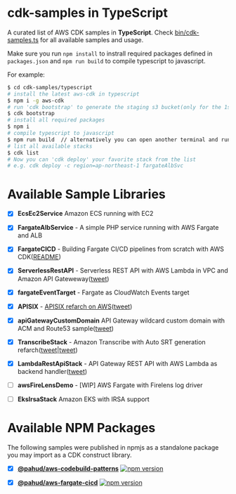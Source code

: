 # cdk-samples in TypeScript

A curated list of AWS CDK samples in **TypeScript**. Check [bin/cdk-samples.ts](bin/cdk-samples.ts) for all available samples and usage.

Make sure you run `npm install` to instrall required packages defined in `packages.json` and `npm run build` to compile typescript to javascript.

For example:

```bash
$ cd cdk-samples/typescript
# install the latest aws-cdk in typescript
$ npm i -g aws-cdk
# run 'cdk bootstrap' to generate the staging s3 bucket(only for the 1st time)
$ cdk bootstrap
# install all required packages
$ npm i
# compile typescript to javascript
$ npm run build  // alternatively you can open another terminal and run 'npm run watch'
# list all available stacks
$ cdk list
# Now you can 'cdk deploy' your favorite stack from the list
# e.g. cdk deploy -c region=ap-northeast-1 fargateAlbSvc
```




# Available Sample Libraries

- [x] **EcsEc2Service** Amazon ECS running with EC2
- [x] **FargateAlbService** - A simple PHP service running with AWS Fargate and ALB
- [x] **FargateCICD** - Building Fargate CI/CD pipelines from scratch with AWS CDK([README](./fargate-cicd/README.md))
- [x] **ServerlessRestAPI** - Serverless REST API with AWS Lambda in VPC and Amazon API Gateweway([tweet](https://twitter.com/pahudnet/status/1192283115793764352))
- [x] **fargateEventTarget** - Fargate as CloudWatch Events target 
- [x] **APISIX** - [APISIX refarch on AWS](apisix/README.md)([tweet](https://twitter.com/pahudnet/status/1187770945471049729)) 
- [x] **apiGatewayCustomDomain** API Gateway wildcard custom domain with ACM and Route53 sample([tweet](https://twitter.com/pahudnet/status/1186471121769525249))
- [x] **TranscribeStack** - Amazon Transcribe with Auto SRT generation refarch([tweet](https://twitter.com/pahudnet/status/1183307485035151360)|[tweet](https://twitter.com/pahudnet/status/1183607846425903104))
- [x] **LambdaRestApiStack** - API Gateway REST API with AWS Lambda as backend handler([tweet](https://twitter.com/pahudnet/status/1192283115793764352))
- [ ] **awsFireLensDemo** - [WIP] AWS Fargate with Firelens log driver
- [ ] **EksIrsaStack** Amazon EKS with IRSA support



# Available NPM Packages

The following samples were published in npmjs as a standalone package you may import as a CDK construct library.



- [x] **[@pahud/aws-codebuild-patterns](aws-codebuild-patterns/)**  [![npm version](https://badge.fury.io/js/%40pahud%2Faws-codebuild-patterns.svg)](https://badge.fury.io/js/%40pahud%2Faws-codebuild-patterns)
- [x] **[@pahud/aws-fargate-cicd](aws-fargate-cicd/)**  [![npm version](https://badge.fury.io/js/%40pahud%2Faws-fargate-cicd.svg)](https://badge.fury.io/js/%40pahud%2Faws-fargate-cicd)


